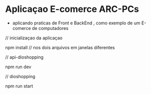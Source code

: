 # Aplicaçao E-comerce ARC-PCs


- aplicando praticas de Front e BackEnd , como exemplo de um E-comerce de computadores

// inicializaçao da aplicaçao

npm install     // nos dois arquivos em janelas diferentes

// api-dioshopping

npm run dev

// dioshopping

npm run start
